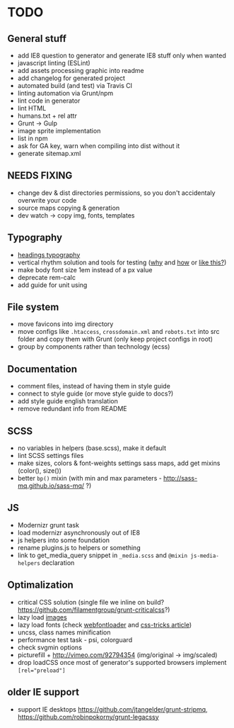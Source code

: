 # TODO


## General stuff
* add IE8 question to generator and generate IE8 stuff only when wanted
* javascript linting (ESLint)
* add assets processing graphic into readme
* add changelog for generated project
* automated build (and test) via Travis CI
* linting automation via Grunt/npm
* lint code in generator
* lint HTML
* humans.txt + rel attr
* Grunt -> Gulp
* image sprite implementation
* list in npm
* ask for GA key, warn when compiling into dist without it
* generate sitemap.xml


## NEEDS FIXING
* change dev & dist directories permissions, so you don't accidentaly overwrite your code
* source maps copying & generation
* dev watch -> copy img, fonts, templates


## Typography
* [headings typography](http://csswizardry.com/2016/02/managing-typography-on-large-apps/)
* vertical rhythm solution and tools for testing ([why](http://zellwk.com/blog/why-vertical-rhythms/) and [how](https://scotch.io/tutorials/aesthetic-sass-3-typography-and-vertical-rhythm	) or [like this?](https://matejlatin.github.io/Gutenberg/))
* make body font size 1em instead of a px value
* deprecate rem-calc
* add guide for unit using


## File system
* move favicons into img directory
* move configs like `.htaccess`, `crossdomain.xml` and `robots.txt` into src folder and copy them with Grunt (only keep project configs in root)
* group by components rather than technology (ecss)


## Documentation
* comment files, instead of having them in style guide
* connect to style guide (or move style guide to docs?)
* add style guide english translation
* remove redundant info from README


## SCSS
* no variables in helpers (base.scss), make it default
* lint SCSS settings files
* make sizes, colors & font-weights settings sass maps, add get mixins (color(), size())
* better `bp()` mixin (with min and max parameters - http://sass-mq.github.io/sass-mq/ ?)


## JS
* Modernizr grunt task
* load modernizr asynchronously out of IE8
* js helpers into some foundation
* rename plugins.js to helpers or something
* link to get_media_query snippet in `_media.scss` and `@mixin js-media-helpers` declaration


## Optimalization
* critical CSS solution (single file we inline on build? https://github.com/filamentgroup/grunt-criticalcss?)
* lazy load [images](http://developer.telerik.com/featured/lazy-loading-images-on-the-web/)
* lazy load fonts (check [webfontloader](https://github.com/typekit/webfontloader) and [css-tricks article](https://css-tricks.com/loading-web-fonts-with-the-web-font-loader/))
* uncss, class names minification
* performance test task - psi, colorguard
* check svgmin options
* picturefill + http://vimeo.com/92794354 (img/original -> img/scaled)
* drop loadCSS once most of generator's supported browsers implement `[rel="preload"]`


## older IE support
* support IE desktops https://github.com/jtangelder/grunt-stripmq, https://github.com/robinpokorny/grunt-legacssy
